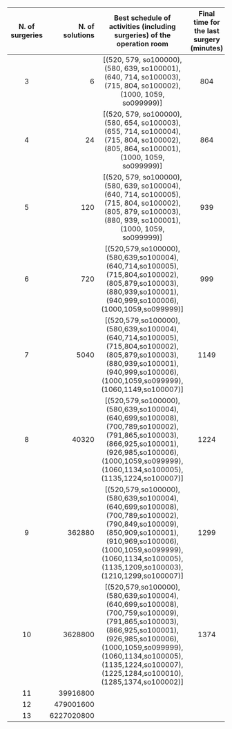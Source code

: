 ﻿| N. of surgeries | N. of solutions |                                                                                     Best schedule of activities (including surgeries) of the operation room                                                                                     | Final time for the last surgery (minutes) | Time to generate the solution (s) |
|:---------------:|----------------:|:-----------------------------------------------------------------------------------------------------------------------------------------------------------------------------------------------------------------------------------------------:|:-----------------------------------------:|:---------------------------------:|
|        3        |               6 |                                                                [(520, 579, so100000), (580, 639, so100001), (640, 714, so100003), (715, 804, so100002), (1000, 1059, so099999)]                                                                 |                    804                    |       0.061419010162353516        |
|        4        |              24 |                                                     [(520, 579, so100000), (580, 654, so100003), (655, 714, so100004), (715, 804, so100002), (805, 864, so100001), (1000, 1059, so099999)]                                                      |                    864                    |        0.41130900382995605        |
|        5        |             120 |                                          [(520, 579, so100000), (580, 639, so100004), (640, 714, so100005), (715, 804, so100002), (805, 879, so100003), (880, 939, so100001), (1000, 1059, so099999)]                                           |                    939                    |        1.5675530433654785         |
|        6        |             720 |                                           [(520,579,so100000),(580,639,so100004),(640,714,so100005),(715,804,so100002),(805,879,so100003),(880,939,so100001),(940,999,so100006),(1000,1059,so099999)]                                           |                    999                    |         6.610687971115112         |
|        7        |            5040 |                                [(520,579,so100000),(580,639,so100004),(640,714,so100005),(715,804,so100002),(805,879,so100003),(880,939,so100001),(940,999,so100006),(1000,1059,so099999),(1060,1149,so100007)]                                 |                   1149                    |         16.14911985397339         |
|        8        |           40320 |                      [(520,579,so100000),(580,639,so100004),(640,699,so100008),(700,789,so100002),(791,865,so100003),(866,925,so100001),(926,985,so100006),(1000,1059,so099999),(1060,1134,so100005),(1135,1224,so100007)]                      |                   1224                    |        34.501660108566284         |
|        9        |          362880 |         [(520,579,so100000),(580,639,so100004),(640,699,so100008),(700,789,so100002),(790,849,so100009),(850,909,so100001),(910,969,so100006),(1000,1059,so099999),(1060,1134,so100005),(1135,1209,so100003),(1210,1299,so100007)]              |                   1299                    |         125.2467291355133         |
|       10        |         3628800 | [(520,579,so100000),(580,639,so100004),(640,699,so100008),(700,759,so100009),(791,865,so100003),(866,925,so100001),(926,985,so100006),(1000,1059,so099999),(1060,1134,so100005),(1135,1224,so100007),(1225,1284,so100010),(1285,1374,so100002)] |                   1374                    |         788.9820940494537         |
|       11        |        39916800 |                                                                                                                                                                                                                                                 |                                           |                                   |
|       12        |       479001600 |                                                                                                                                                                                                                                                 |                                           |                                   |
|       13        |      6227020800 |                                                                                                                                                                                                                                                 |                                           |                                   |
